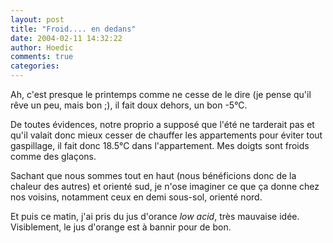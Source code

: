 ```yaml
---
layout: post
title: "Froid.... en dedans"
date: 2004-02-11 14:32:22
author: Hoedic
comments: true
categories: 
---
```



Ah, c'est presque le printemps comme ne cesse de le dire  (je pense qu'il rêve un peu, mais bon ;), il fait doux dehors, un bon -5°C.

De toutes évidences, notre proprio a supposé que l'été ne tarderait pas et qu'il valait donc mieux cesser de chauffer les appartements pour éviter tout gaspillage, il fait donc 18.5°C dans l'appartement. Mes doigts sont froids comme des glaçons.

Sachant que nous sommes tout en haut (nous bénéficions donc de la chaleur des autres) et orienté sud, je n'ose imaginer ce que ça donne chez nos voisins, notamment ceux en demi sous-sol, orienté nord.

Et puis ce matin, j'ai pris du jus d'orance *low acid*, très mauvaise idée. Visiblement, le jus d'orange est à bannir pour de bon.